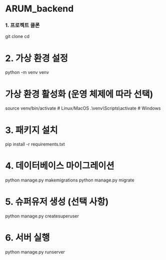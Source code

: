 # ARUM_backend


### 1. 프로젝트 클론
git clone <repository-url>
cd <project-directory>

# 2. 가상 환경 설정
python -m venv venv

# 가상 환경 활성화 (운영 체제에 따라 선택)
source venv/bin/activate       # Linux/MacOS
.\venv\Scripts\activate        # Windows

# 3. 패키지 설치
pip install -r requirements.txt

# 4. 데이터베이스 마이그레이션
python manage.py makemigrations
python manage.py migrate

# 5. 슈퍼유저 생성 (선택 사항)
python manage.py createsuperuser

# 6. 서버 실행
python manage.py runserver
